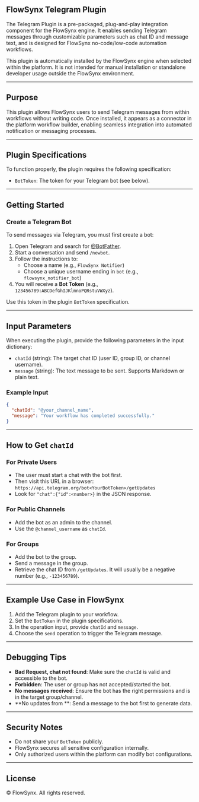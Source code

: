 ## FlowSynx Telegram Plugin

The Telegram Plugin is a pre-packaged, plug-and-play integration component for the FlowSynx engine. It enables sending Telegram messages through customizable parameters such as chat ID and message text, and is designed for FlowSynx no-code/low-code automation workflows.

This plugin is automatically installed by the FlowSynx engine when selected within the platform. It is not intended for manual installation or standalone developer usage outside the FlowSynx environment.

---

## Purpose

This plugin allows FlowSynx users to send Telegram messages from within workflows without writing code. Once installed, it appears as a connector in the platform workflow builder, enabling seamless integration into automated notification or messaging processes.

---

## Plugin Specifications

To function properly, the plugin requires the following specification:

- `BotToken`: The token for your Telegram bot (see below).

---

## Getting Started

### Create a Telegram Bot

To send messages via Telegram, you must first create a bot:

1. Open Telegram and search for [@BotFather](https://t.me/BotFather).
2. Start a conversation and send `/newbot`.
3. Follow the instructions to:
   - Choose a name (e.g., `FlowSynx Notifier`)
   - Choose a unique username ending in `bot` (e.g., `flowsynx_notifier_bot`)
4. You will receive a **Bot Token** (e.g., `123456789:ABCDefGhIJKlmnoPQRstuVWXyz`).

Use this token in the plugin `BotToken` specification.

---

## Input Parameters

When executing the plugin, provide the following parameters in the input dictionary:

- `chatId` (string): The target chat ID (user ID, group ID, or channel username).
- `message` (string): The text message to be sent. Supports Markdown or plain text.

### Example Input

```json
{
  "chatId": "@your_channel_name",
  "message": "Your workflow has completed successfully."
}
```

---

## How to Get `chatId`

### For Private Users

- The user must start a chat with the bot first.
- Then visit this URL in a browser: `https://api.telegram.org/bot<YourBotToken>/getUpdates`
- Look for `"chat":{"id":<number>}` in the JSON response.

### For Public Channels

- Add the bot as an admin to the channel.
- Use the `@channel_username` as `chatId`.

### For Groups

- Add the bot to the group.
- Send a message in the group.
- Retrieve the chat ID from `/getUpdates`. It will usually be a negative number (e.g., `-123456789`).

---

## Example Use Case in FlowSynx

1. Add the Telegram plugin to your workflow.
2. Set the `BotToken` in the plugin specifications.
3. In the operation input, provide `chatId` and `message`.
4. Choose the `send` operation to trigger the Telegram message.

---

## Debugging Tips

- **Bad Request, chat not found**: Make sure the `chatId` is valid and accessible to the bot.
- **Forbidden**: The user or group has not accepted/started the bot.
- **No messages received**: Ensure the bot has the right permissions and is in the target group/channel.
- **No updates from **: Send a message to the bot first to generate data.

---

## Security Notes

- Do not share your `BotToken` publicly.
- FlowSynx secures all sensitive configuration internally.
- Only authorized users within the platform can modify bot configurations.

---

## License

© FlowSynx. All rights reserved.